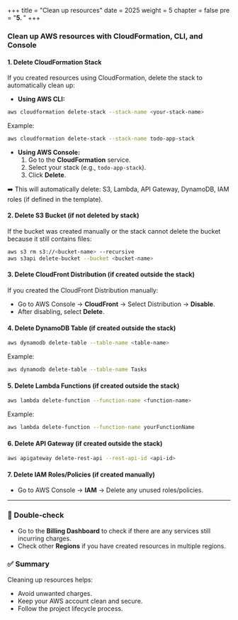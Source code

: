 +++
title = "Clean up resources"
date = 2025
weight = 5
chapter = false
pre = "<b>5. </b>"
+++

### Clean up AWS resources with CloudFormation, CLI, and Console

#### 1. Delete CloudFormation Stack

If you created resources using CloudFormation, delete the stack to automatically clean up:

- **Using AWS CLI:**

```bash
aws cloudformation delete-stack --stack-name <your-stack-name>
```
Example:
```bash
aws cloudformation delete-stack --stack-name todo-app-stack
```

- **Using AWS Console:**
  1. Go to the **CloudFormation** service.
  2. Select your stack (e.g., `todo-app-stack`).
  3. Click **Delete**.

➡️ This will automatically delete: S3, Lambda, API Gateway, DynamoDB, IAM roles (if defined in the template).

#### 2. Delete S3 Bucket (if not deleted by stack)
If the bucket was created manually or the stack cannot delete the bucket because it still contains files:

```bash
aws s3 rm s3://<bucket-name> --recursive
aws s3api delete-bucket --bucket <bucket-name>
```

#### 3. Delete CloudFront Distribution (if created outside the stack)
If you created the CloudFront Distribution manually:
- Go to AWS Console → **CloudFront** → Select Distribution → **Disable**.
- After disabling, select **Delete**.

#### 4. Delete DynamoDB Table (if created outside the stack)
```bash
aws dynamodb delete-table --table-name <table-name>
```
Example:
```bash
aws dynamodb delete-table --table-name Tasks
```

#### 5. Delete Lambda Functions (if created outside the stack)
```bash
aws lambda delete-function --function-name <function-name>
```
Example:
```bash
aws lambda delete-function --function-name yourFunctionName
```

#### 6. Delete API Gateway (if created outside the stack)
```bash
aws apigateway delete-rest-api --rest-api-id <api-id>
```

#### 7. Delete IAM Roles/Policies (if created manually)
- Go to AWS Console → **IAM** → Delete any unused roles/policies.

---

### 🧼 Double-check
- Go to the **Billing Dashboard** to check if there are any services still incurring charges.
- Check other **Regions** if you have created resources in multiple regions.

### ✅ Summary
Cleaning up resources helps:
- Avoid unwanted charges.
- Keep your AWS account clean and secure.
- Follow the project lifecycle process.
